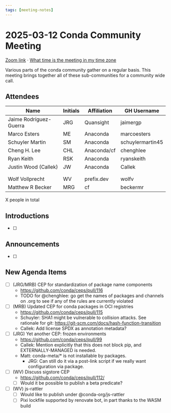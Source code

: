 ```yaml
---
tags: [meeting-notes]
---
```

# 2025-03-12 Conda Community Meeting

[Zoom link](https://zoom.us/j/9138593505?pwd=SWh3dE1IK05LV01Qa0FJZ1ZpMzJLZz09) · [What time is the meeting in my time zone](https://dateful.com/convert/utc?t=5pm)

Various parts of the conda community gather on a regular basis. This meeting brings together all of these sub-communities for a community wide call.

## Attendees

| Name                   | Initials | Affiliation  | GH Username      |
| ---------------------- | -------- | ------------ | ---------------- |
| Jaime Rodríguez-Guerra | JRG      | Quansight    | jaimergp         |
| Marco Esters           | ME       | Anaconda     | marcoesters      |
| Schuyler Martin        | SM       | Anaconda     | schuylermartin45 |
| Cheng H. Lee           | CHL      | Anaconda/cf  | chenghlee        |
| Ryan Keith             | RSK      | Anaconda     | ryanskeith       |
| Justin Wood (Callek)   | JW       | Anaconda     | Callek           |
|                        |          |              |                  |
|                        |          |              |                  |
| Wolf Vollprecht        | WV       | prefix.dev   | wolfv            |
| Matthew R Becker       | MRG      | cf           | beckermr         |

X people in total

## Introductions

- [ ]

## Announcements

- [ ]

## New Agenda Items

- [ ] (JRG/MRB) CEP for standardization of package name components
    - https://github.com/conda/ceps/pull/116
    - TODO for @chenghlee: go get the names of packages and channels on .org to see if any of the rules are currently violated
- [ ] (MRB) Updated CEP for conda packages in OCI registries
    - https://github.com/conda/ceps/pull/115
    - Schuyler: SHA1 might be vulnerable to collision attacks. See rationale for git: https://git-scm.com/docs/hash-function-transition
    - Callek: Add license SPDX as annotation metadata?
- [ ] (JRG) Yet another CEP: frozen environments
    - https://github.com/conda/ceps/pull/99
    - Callek: Mention explicitly that this does not block pip, and EXTERNALLY-MANAGED is needed.
    - Matt: conda-meta/* is not installable by packages.
        - JRG: Can still do it via a post-link script if we really want configuration via package.
- [ ] (WV) Discuss sigstore CEP
    - https://github.com/conda/ceps/pull/112/
    - [ ] Would it be possible to publish a beta predicate?
- [ ] (WV) js-rattler
    - [ ] Would like to publish under @conda-org/js-rattler
    - [ ] Pixi lockfile supported by renovate bot, in part thanks to the WASM build
